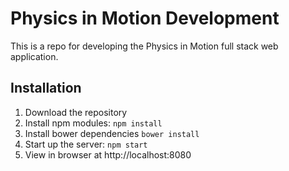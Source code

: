 # Physics in Motion Development

This is a repo for developing the Physics in Motion full stack web application.

## Installation
1. Download the repository
2. Install npm modules: `npm install`
3. Install bower dependencies `bower install`
4. Start up the server: `npm start`
5. View in browser at http://localhost:8080
